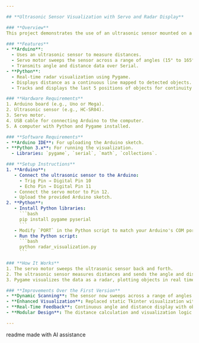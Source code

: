 ```yaml
---

## **Ultrasonic Sensor Visualization with Servo and Radar Display**

### **Overview**
This project demonstrates the use of an ultrasonic sensor mounted on a servo motor to create a radar-like scanning system. Data is visualized in real-time using a Python-based graphical interface.

### **Features**
- **Arduino**:
  - Uses an ultrasonic sensor to measure distances.
  - Servo motor sweeps the sensor across a range of angles (15° to 165°).
  - Transmits angle and distance data over Serial.
- **Python**:
  - Real-time radar visualization using Pygame.
  - Displays distance as a continuous line mapped to detected objects.
  - Tracks and displays the last 5 positions of objects for continuity.

### **Hardware Requirements**
1. Arduino board (e.g., Uno or Mega).
2. Ultrasonic sensor (e.g., HC-SR04).
3. Servo motor.
4. USB cable for connecting Arduino to the computer.
5. A computer with Python and Pygame installed.

### **Software Requirements**
- **Arduino IDE**: For uploading the Arduino sketch.
- **Python 3.x**: For running the visualization.
  - Libraries: `pygame`, `serial`, `math`, `collections`.

### **Setup Instructions**
1. **Arduino**:
   - Connect the ultrasonic sensor to the Arduino:
     - Trig Pin → Digital Pin 10
     - Echo Pin → Digital Pin 11
   - Connect the servo motor to Pin 12.
   - Upload the provided Arduino sketch.
2. **Python**:
   - Install Python libraries:
     ```bash
     pip install pygame pyserial
     ```
   - Modify `PORT` in the Python script to match your Arduino's COM port.
   - Run the Python script:
     ```bash
     python radar_visualization.py
     ```

### **How It Works**
1. The servo motor sweeps the ultrasonic sensor back and forth.
2. The ultrasonic sensor measures distances and sends the angle and distance to the Python program.
3. Pygame visualizes the data as a radar, plotting objects in real time.

### **Improvements Over the First Version**
- **Dynamic Scanning**: The sensor now sweeps across a range of angles.
- **Enhanced Visualization**: Replaced static Tkinter visualization with a Pygame-based radar display.
- **Real-Time Feedback**: Continuous angle and distance display with object tracking.
- **Modular Design**: The distance calculation and visualization logic are modularized for scalability.

---
```


readme made with AI assistance
